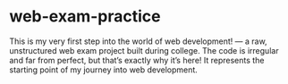 # web-exam-practice
This is my very first step into the world of web development!  — a raw, unstructured web exam project built during college.  The code is irregular and far from perfect, but that’s exactly why it’s here!  It represents the starting point of my journey into web development.
